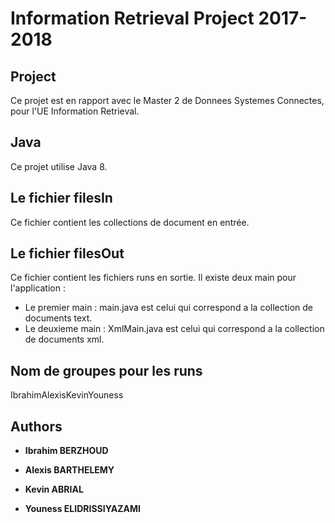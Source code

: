 # Information Retrieval Project 2017-2018 

## Project 
Ce projet est en rapport avec le Master 2 de Donnees Systemes Connectes, pour l'UE Information Retrieval.

## Java

Ce projet utilise Java 8.

## Le fichier filesIn

Ce fichier contient les collections de document en entrée.

## Le fichier filesOut

Ce fichier contient les fichiers runs en sortie.
Il existe deux main pour l'application : 

* Le premier main : main.java est celui qui correspond a la collection de documents text.
* Le deuxieme main : XmlMain.java est celui qui correspond a la collection de documents xml.

## Nom de groupes pour les runs

IbrahimAlexisKevinYouness

## Authors

* **Ibrahim BERZHOUD**

* **Alexis BARTHELEMY**

* **Kevin ABRIAL**

* **Youness ELIDRISSIYAZAMI**


